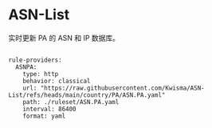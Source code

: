 
# ASN-List

实时更新 PA 的 ASN 和 IP 数据库。

<pre><code class="language-javascript">
rule-providers:
  ASNPA:
    type: http
    behavior: classical
    url: "https://raw.githubusercontent.com/Kwisma/ASN-List/refs/heads/main/country/PA/ASN.PA.yaml"
    path: ./ruleset/ASN.PA.yaml
    interval: 86400
    format: yaml
</code></pre>